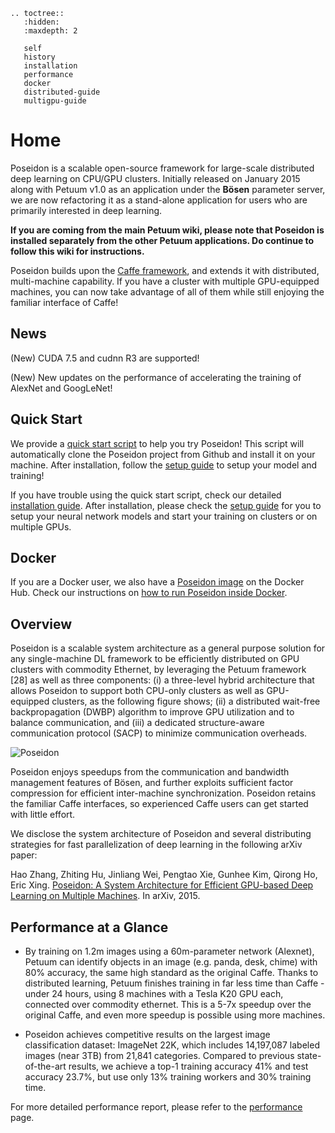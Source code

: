 ```eval_rst
.. toctree::
   :hidden:
   :maxdepth: 2
   
   self
   history
   installation
   performance
   docker
   distributed-guide
   multigpu-guide
```

# Home

Poseidon is a scalable open-source framework for large-scale distributed deep learning on CPU/GPU clusters. 
Initially released on January 2015 along with Petuum v1.0 as an application under the **Bösen** parameter server, we are now refactoring it as a stand-alone application for users who are primarily interested in deep learning. 

**If you are coming from the main Petuum wiki, please note that Poseidon is installed separately from the other Petuum applications. Do continue to follow this wiki for instructions.**

Poseidon builds upon the [Caffe framework](http://caffe.berkeleyvision.org/), and extends it with distributed, multi-machine capability. If you have a cluster with multiple GPU-equipped machines, you can now take advantage of all of them while still enjoying the familiar interface of Caffe!

## News
(New) CUDA 7.5 and cudnn R3 are supported!

(New) New updates on the performance of accelerating the training of AlexNet and GoogLeNet!

## Quick Start

We provide a [quick start script](https://github.com/petuum/poseidon/blob/master/install.sh) to help you try Poseidon! This script will automatically clone the Poseidon project from Github and install it on your machine.
After installation, follow the [setup guide](https://github.com/petuum/poseidon/wiki/Setup-Guide:-Distributed-Learning-of-Neural-Networks) to setup your model and training!

If you have trouble using the quick start script, check our detailed [installation guide](https://github.com/petuum/poseidon/wiki/Installation-Guide).
After installation, please check the [setup guide](https://github.com/petuum/poseidon/wiki/Setup-Guide:-Distributed-Learning-of-Neural-Networks) for you to setup your neural network models and start your training on clusters or on multiple GPUs.

## Docker 

If you are a Docker user, we also have a [Poseidon image](https://hub.docker.com/r/zhisbug/poseidon/) on the Docker Hub. Check our instructions on [how to run Poseidon inside Docker](https://github.com/petuum/poseidon/wiki/Running-Poseidon-in-Docker).

## Overview
Poseidon is a scalable system architecture as a general purpose solution for any single-machine DL framework to be efficiently distributed on GPU clusters with commodity Ethernet, by leveraging the Petuum
framework [28] as well as three components: (i) a three-level hybrid architecture that allows Poseidon to support both CPU-only clusters as well as GPU-equipped clusters, as the following figure shows; (ii) a distributed wait-free backpropagation (DWBP) algorithm to improve GPU utilization and to balance communication, and (iii) a dedicated structure-aware communication protocol (SACP) to minimize communication overheads.

![Poseidon](https://farm8.staticflickr.com/7753/26944318616_a1acd42280.jpg)

Poseidon enjoys speedups from the communication and bandwidth management features of Bösen, and further exploits sufficient factor compression for efficient inter-machine synchronization. Poseidon retains the familiar Caffe interfaces, so experienced Caffe users can get started with little effort.

We disclose the system architecture of Poseidon and several distributing strategies for fast parallelization of deep learning in the following arXiv paper:

Hao Zhang, Zhiting Hu, Jinliang Wei, Pengtao Xie, Gunhee Kim, Qirong Ho, Eric Xing. [Poseidon: A System Architecture for Efficient GPU-based Deep Learning on Multiple Machines](http://arxiv.org/abs/1512.06216). In arXiv, 2015. 

## Performance at a Glance

* By training on 1.2m images using a 60m-parameter network (Alexnet), Petuum can identify objects in an image (e.g. panda, desk, chime) with 80% accuracy, the same high standard as the original Caffe. Thanks to distributed learning, Petuum finishes training in far less time than Caffe - under 24 hours, using 8 machines with a Tesla K20 GPU each, connected over commodity ethernet. This is a 5-7x speedup over the original Caffe, and even more speedup is possible using more machines.

* Poseidon achieves competitive results on the largest image classification dataset: ImageNet 22K, which includes 14,197,087 labeled images (near 3TB) from 21,841 categories. Compared to previous state-of-the-art results, we achieve a top-1 training accuracy 41% and test accuracy 23.7%, but use only 13% training workers and  30% training time.

For more detailed performance report, please refer to the [performance](performance.md) page.
